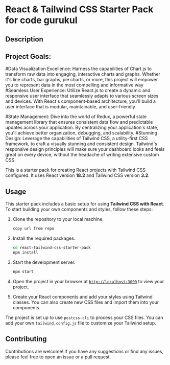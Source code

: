 # React & Tailwind CSS Starter Pack for code gurukul

## Description
## Project Goals:
#Data Visualization Excellence:
Harness the capabilities of Chart.js to transform raw data into engaging, interactive charts and graphs. Whether it's line charts, bar graphs, pie charts, or more, this project will empower you to represent data in the most compelling and informative way
#Seamless User Experience: 
Utilize React.js to create a dynamic and responsive user interface that seamlessly adapts to various screen sizes and devices. With React's component-based architecture, you'll build a user interface that is modular, maintainable, and user-friendly

#State Management: 
Dive into the world of Redux, a powerful state management library that ensures consistent data flow and predictable updates across your application. By centralizing your application's state, you'll achieve better organization, debugging, and scalability.
#Stunning Design: 
Leverage the capabilities of Tailwind CSS, a utility-first CSS framework, to craft a visually stunning and consistent design. Tailwind's responsive design principles will make sure your dashboard looks and feels great on every device, without the headache of writing extensive custom CSS.

This is a starter pack for creating React projects with Tailwind CSS configured. It uses React version **18.2** and Tailwind CSS version **3.2**.

## Usage

This starter pack includes a basic setup for using **Tailwind CSS with React**. To start building your own components and styles, follow these steps:

1. Clone the repository to your local machine.
    ```sh
    copy url from repo
    ```

1. Install the required packages.
    ```sh
    cd react-tailwind-css-starter-pack
    npm install
    ```

1. Start the development server.
    ```sh
    npm start
    ```
1. Open the project in your browser at [`http://localhost:3000`](http://localhost:3000) to view your project.
1. Create your React components and add your styles using Tailwind classes. You can also create new CSS files and import them into your components.

The project is set up to use `postcss-cli` to process your CSS files. You can add your own `tailwind.config.js` file to customize your Tailwind setup.

## Contributing

Contributions are welcome! If you have any suggestions or find any issues, please feel free to open an issue or a pull request.
